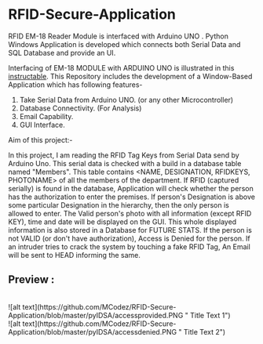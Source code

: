 # RFID-Secure-Application
RFID EM-18 Reader Module is interfaced with Arduino UNO . Python Windows Application is developed which connects both Serial Data and SQL Database and provide an UI.

Interfacing of EM-18 MODULE with ARDUINO UNO is illustrated in this [instructable](https://www.instructables.com/id/EM-18-RFID-Reader-Module-Interfaced-With-Arduino-U/).
This Repository includes the development of a Window-Based Application which has following features-

1. Take Serial Data from Arduino UNO. (or any other Microcontroller)
2. Database Connectivity. (For Analysis)
3. Email Capability. 
4. GUI Interface.

Aim of this project:- 

In this project, I am reading the RFID Tag Keys from Serial Data send by Arduino Uno. This serial data is checked with a build in a database table named "Members". This table contains <NAME, DESIGNATION, RFIDKEYS, PHOTONAME> of all the members of the department. If RFID (captured serially) is found in the database, Application will check whether the person has the authorization to enter the premises. If person's Designation is above some particular Designation in the hierarchy, then the only person is allowed to enter. The Valid person's photo with all information (except RFID KEY), time and date will be displayed on the GUI. This whole displayed information is also stored in a Database for FUTURE STATS. If the person is not VALID (or don't have authorization), Access is Denied for the person. If an intruder tries to crack the system by touching a fake RFID Tag, An Email will be sent to HEAD informing the same.


## Preview : 
</br>
![alt text](https://github.com/MCodez/RFID-Secure-Application/blob/master/pyIDSA/accessprovided.PNG " Title Text 1")
</br>
![alt text](https://github.com/MCodez/RFID-Secure-Application/blob/master/pyIDSA/accessdenied.PNG " Title Text 2")
